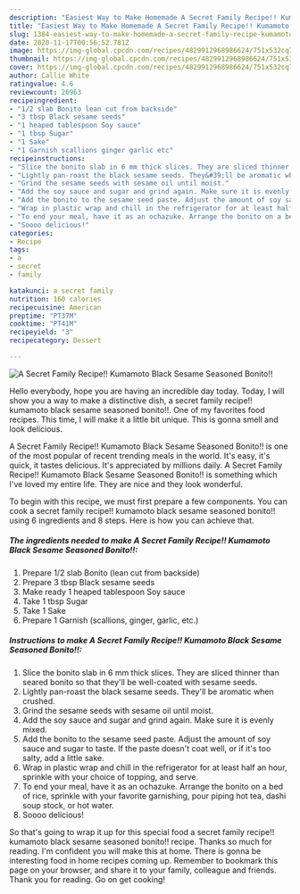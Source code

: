 ```yaml
---
description: "Easiest Way to Make Homemade A Secret Family Recipe!! Kumamoto Black Sesame Seasoned Bonito!!"
title: "Easiest Way to Make Homemade A Secret Family Recipe!! Kumamoto Black Sesame Seasoned Bonito!!"
slug: 1384-easiest-way-to-make-homemade-a-secret-family-recipe-kumamoto-black-sesame-seasoned-bonito
date: 2020-11-17T00:56:52.781Z
image: https://img-global.cpcdn.com/recipes/4829912968986624/751x532cq70/a-secret-family-recipe-kumamoto-black-sesame-seasoned-bonito-recipe-main-photo.jpg
thumbnail: https://img-global.cpcdn.com/recipes/4829912968986624/751x532cq70/a-secret-family-recipe-kumamoto-black-sesame-seasoned-bonito-recipe-main-photo.jpg
cover: https://img-global.cpcdn.com/recipes/4829912968986624/751x532cq70/a-secret-family-recipe-kumamoto-black-sesame-seasoned-bonito-recipe-main-photo.jpg
author: Callie White
ratingvalue: 4.6
reviewcount: 26963
recipeingredient:
- "1/2 slab Bonito lean cut from backside"
- "3 tbsp Black sesame seeds"
- "1 heaped tablespoon Soy sauce"
- "1 tbsp Sugar"
- "1 Sake"
- "1 Garnish scallions ginger garlic etc"
recipeinstructions:
- "Slice the bonito slab in 6 mm thick slices. They are sliced thinner than seared bonito so that they&#39;ll be well-coated with sesame seeds."
- "Lightly pan-roast the black sesame seeds. They&#39;ll be aromatic when crushed."
- "Grind the sesame seeds with sesame oil until moist."
- "Add the soy sauce and sugar and grind again. Make sure it is evenly mixed."
- "Add the bonito to the sesame seed paste. Adjust the amount of soy sauce and sugar to taste. If the paste doesn&#39;t coat well, or if it&#39;s too salty, add a little sake."
- "Wrap in plastic wrap and chill in the refrigerator for at least half an hour, sprinkle with your choice of topping, and serve."
- "To end your meal, have it as an ochazuke. Arrange the bonito on a bed of rice, sprinkle with your favorite garnishing, pour piping hot tea, dashi soup stock, or hot water."
- "Soooo delicious!"
categories:
- Recipe
tags:
- a
- secret
- family

katakunci: a secret family 
nutrition: 160 calories
recipecuisine: American
preptime: "PT37M"
cooktime: "PT41M"
recipeyield: "3"
recipecategory: Dessert

---
```



![A Secret Family Recipe!! Kumamoto Black Sesame Seasoned Bonito!!](https://img-global.cpcdn.com/recipes/4829912968986624/751x532cq70/a-secret-family-recipe-kumamoto-black-sesame-seasoned-bonito-recipe-main-photo.jpg)

Hello everybody, hope you are having an incredible day today. Today, I will show you a way to make a distinctive dish, a secret family recipe!! kumamoto black sesame seasoned bonito!!. One of my favorites food recipes. This time, I will make it a little bit unique. This is gonna smell and look delicious.

A Secret Family Recipe!! Kumamoto Black Sesame Seasoned Bonito!! is one of the most popular of recent trending meals in the world. It's easy, it's quick, it tastes delicious. It's appreciated by millions daily. A Secret Family Recipe!! Kumamoto Black Sesame Seasoned Bonito!! is something which I've loved my entire life. They are nice and they look wonderful.




To begin with this recipe, we must first prepare a few components. You can cook a secret family recipe!! kumamoto black sesame seasoned bonito!! using 6 ingredients and 8 steps. Here is how you can achieve that.

<!--inarticleads1-->

##### The ingredients needed to make A Secret Family Recipe!! Kumamoto Black Sesame Seasoned Bonito!!:

1. Prepare 1/2 slab Bonito (lean cut from backside)
1. Prepare 3 tbsp Black sesame seeds
1. Make ready 1 heaped tablespoon Soy sauce
1. Take 1 tbsp Sugar
1. Take 1 Sake
1. Prepare 1 Garnish (scallions, ginger, garlic, etc.)




<!--inarticleads2-->

##### Instructions to make A Secret Family Recipe!! Kumamoto Black Sesame Seasoned Bonito!!:

1. Slice the bonito slab in 6 mm thick slices. They are sliced thinner than seared bonito so that they&#39;ll be well-coated with sesame seeds.
1. Lightly pan-roast the black sesame seeds. They&#39;ll be aromatic when crushed.
1. Grind the sesame seeds with sesame oil until moist.
1. Add the soy sauce and sugar and grind again. Make sure it is evenly mixed.
1. Add the bonito to the sesame seed paste. Adjust the amount of soy sauce and sugar to taste. If the paste doesn&#39;t coat well, or if it&#39;s too salty, add a little sake.
1. Wrap in plastic wrap and chill in the refrigerator for at least half an hour, sprinkle with your choice of topping, and serve.
1. To end your meal, have it as an ochazuke. Arrange the bonito on a bed of rice, sprinkle with your favorite garnishing, pour piping hot tea, dashi soup stock, or hot water.
1. Soooo delicious!




So that's going to wrap it up for this special food a secret family recipe!! kumamoto black sesame seasoned bonito!! recipe. Thanks so much for reading. I'm confident you will make this at home. There is gonna be interesting food in home recipes coming up. Remember to bookmark this page on your browser, and share it to your family, colleague and friends. Thank you for reading. Go on get cooking!
